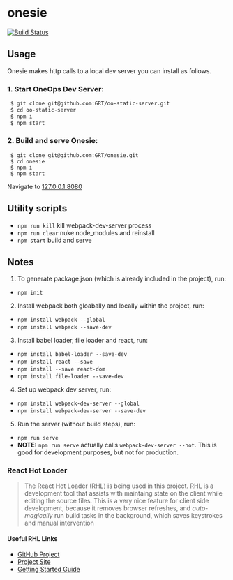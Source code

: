 # onesie
[![Build Status](http://ec2-54-157-241-76.compute-1.amazonaws.com:8080/job/onesie-build-deploy/badge/icon)](http://ec2-54-157-241-76.compute-1.amazonaws.com:8080/job/onesie-build-deploy)
## Usage

Onesie makes http calls to a local dev server you can install as follows.

### 1. Start OneOps Dev Server:
```sh
 $ git clone git@github.com:GRT/oo-static-server.git
 $ cd oo-static-server
 $ npm i
 $ npm start
```
### 2. Build and serve Onesie:

```
 $ git clone git@github.com:GRT/onesie.git
 $ cd onesie
 $ npm i
 $ npm start
```
Navigate to [127.0.0.1:8080](http://127.0.0.1:8080/)

## Utility scripts
 - `npm run kill` kill webpack-dev-server process
 - `npm run clear` nuke node_modules and reinstall
 - `npm start` build and serve

## Notes
1. To generate package.json (which is already included in the project), run:
  - `npm init`


2. Install webpack both gloabally and locally within the project, run:
  - `npm install webpack --global`
  - `npm install webpack --save-dev`


3. Install babel loader, file loader and react, run:
  - `npm install babel-loader --save-dev`
  - `npm install react --save`
  - `npm install --save react-dom`
  - `npm install file-loader --save-dev`


4. Set up webpack dev server, run:
  - `npm install webpack-dev-server --global`
  - `npm install webpack-dev-server --save-dev`


5. Run the server (without build steps), run:
  - `npm run serve`
  - **NOTE:** `npm run serve` actually calls `webpack-dev-server --hot`. This is good for development purposes, but not for production.




### React Hot Loader

  > The React Hot Loader (RHL) is being used in this project. 
  >  RHL is a development tool that assists with maintaing state on the client while editing the source files. 
  > This is a very nice feature for client side development, because it removes browser refreshes, and *auto-magically* run build tasks in the background, which saves keystrokes and manual intervention
  
#### Useful RHL Links
  - [GitHub Project](https://github.com/gaearon/react-hot-loader)
  - [Project Site](http://gaearon.github.io/react-hot-loader/)
  - [Getting Started Guide](http://gaearon.github.io/react-hot-loader/getstarted/)
